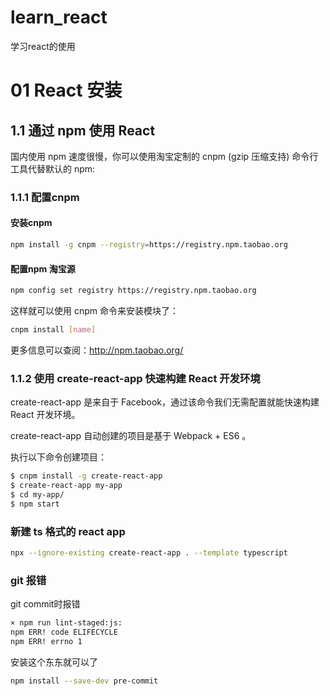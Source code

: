# learn_react
学习react的使用

# 01 React 安装
## 1.1 通过 npm 使用 React

国内使用 npm 速度很慢，你可以使用淘宝定制的 cnpm (gzip 压缩支持) 命令行工具代替默认的 npm:

### 1.1.1 配置cnpm

#### 安装cnpm

```bash
npm install -g cnpm --registry=https://registry.npm.taobao.org
```

#### 配置npm 淘宝源

```bash
npm config set registry https://registry.npm.taobao.org
```

这样就可以使用 cnpm 命令来安装模块了：
```bash
cnpm install [name]
```
更多信息可以查阅：http://npm.taobao.org/

### 1.1.2 使用 create-react-app 快速构建 React 开发环境
create-react-app 是来自于 Facebook，通过该命令我们无需配置就能快速构建 React 开发环境。

create-react-app 自动创建的项目是基于 Webpack + ES6 。

执行以下命令创建项目：

```bash
$ cnpm install -g create-react-app
$ create-react-app my-app
$ cd my-app/
$ npm start
```

### 新建 ts 格式的 react app

```bash
npx --ignore-existing create-react-app . --template typescript
```

### git 报错
git commit时报错

```bash
× npm run lint-staged:js:
npm ERR! code ELIFECYCLE
npm ERR! errno 1
```
安装这个东东就可以了
```bash
npm install --save-dev pre-commit
```
